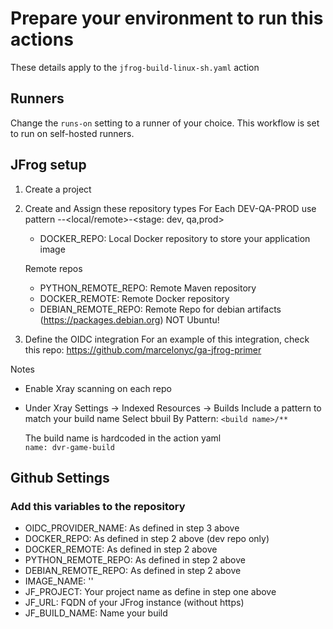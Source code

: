 # Prepare your environment to run this actions

These details apply to the `jfrog-build-linux-sh.yaml` action

## Runners
Change the `runs-on` setting to a runner of your choice. This workflow is set to run on self-hosted runners.

## JFrog setup
1. Create a project 
2. Create and Assign these repository types
    For Each DEV-QA-PROD
    use pattern <project>-<type>-<local/remote>-<stage: dev, qa,prod>
    - DOCKER_REPO: Local Docker repository to store your application image

    Remote repos
    - PYTHON_REMOTE_REPO: Remote Maven repository
    - DOCKER_REMOTE: Remote Docker repository
    - DEBIAN_REMOTE_REPO: Remote Repo for debian artifacts (https://packages.debian.org) NOT Ubuntu!

3. Define the OIDC integration
    For an example of this integration, check this repo: https://github.com/marcelonyc/ga-jfrog-primer


Notes 
- Enable Xray scanning on each repo
- Under Xray Settings -> Indexed Resources -> Builds
    Include a pattern to match your build name Select bbuil By Pattern: `<build name>/**` 
    
    The build name is hardcoded in the action yaml   
        `name: dvr-game-build`


## Github Settings
### Add this variables to the repository

- OIDC_PROVIDER_NAME: As defined in step 3 above
- DOCKER_REPO: As defined in step 2 above (dev repo only)
- DOCKER_REMOTE: As defined in step 2 above 
- PYTHON_REMOTE_REPO: As defined in step 2 above 
- DEBIAN_REMOTE_REPO: As defined in step 2 above 
- IMAGE_NAME: '<IMAGE NAME: your choice>'
- JF_PROJECT: Your project name as define in step one above
- JF_URL: FQDN of your JFrog instance (without https)
- JF_BUILD_NAME: Name your build
